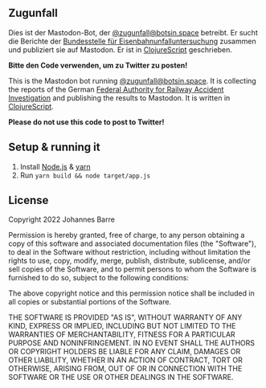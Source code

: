 ## Zugunfall

Dies ist der Mastodon-Bot, der [@zugunfall@botsin.space](https://botsin.space/@zugunfall) betreibt.
Er sucht die Berichte der [Bundesstelle für Eisenbahnunfalluntersuchung](https://www.eisenbahn-unfalluntersuchung.de) zusammen und publiziert sie auf Mastodon.
Er ist in [ClojureScript](https://clojurescript.org/) geschrieben.

**Bitte den Code verwenden, um zu Twitter zu posten!**

This is the Mastodon bot running [@zugunfall@botsin.space](https://botsin.space/@zugunfall).
It is collecting the reports of the German [Federal Authority for Railway Accident Investigation](https://www.eisenbahn-unfalluntersuchung.de) and publishing the results to Mastodon.
It is written in [ClojureScript](https://clojurescript.org/).

**Please do not use this code to post to Twitter!**

## Setup & running it

1. Install [Node.js](https://nodejs.org) & [yarn](https://yarnpkg.com/)
2. Run `yarn build && node target/app.js`

## License

Copyright 2022 Johannes Barre

Permission is hereby granted, free of charge, to any person obtaining a copy of this software and associated documentation files (the "Software"), to deal in the Software without restriction, including without limitation the rights to use, copy, modify, merge, publish, distribute, sublicense, and/or sell copies of the Software, and to permit persons to whom the Software is furnished to do so, subject to the following conditions:

The above copyright notice and this permission notice shall be included in all copies or substantial portions of the Software.

THE SOFTWARE IS PROVIDED "AS IS", WITHOUT WARRANTY OF ANY KIND, EXPRESS OR IMPLIED, INCLUDING BUT NOT LIMITED TO THE WARRANTIES OF MERCHANTABILITY, FITNESS FOR A PARTICULAR PURPOSE AND NONINFRINGEMENT. IN NO EVENT SHALL THE AUTHORS OR COPYRIGHT HOLDERS BE LIABLE FOR ANY CLAIM, DAMAGES OR OTHER LIABILITY, WHETHER IN AN ACTION OF CONTRACT, TORT OR OTHERWISE, ARISING FROM, OUT OF OR IN CONNECTION WITH THE SOFTWARE OR THE USE OR OTHER DEALINGS IN THE SOFTWARE.
